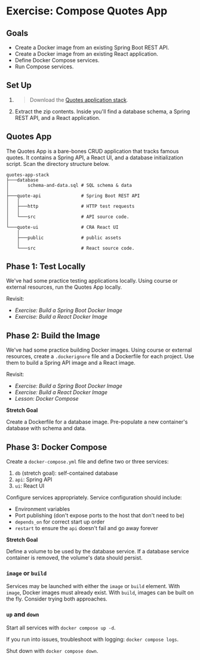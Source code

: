 # Exercise: Compose Quotes App

## Goals

- Create a Docker image from an existing Spring Boot REST API.
- Create a Docker image from an existing React application.
- Define Docker Compose services.
- Run Compose services.

## Set Up

<ol>
<li>
<blockquote class="icon-block-file-download">
Download the <a href="assets/quotes-app-stack.zip" download>Quotes application stack</a>.
</blockquote>
</li>
</li>
<li>Extract the zip contents. Inside you'll find a database schema, a Spring REST API, and a React application.</li>
</ol>

## Quotes App

The Quotes App is a bare-bones CRUD application that tracks famous quotes. It contains a Spring API, a React UI, and a database initialization script. Scan the directory structure below.

```
quotes-app-stack
├───database
│       schema-and-data.sql # SQL schema & data
│
├───quote-api               # Spring Boot REST API
│   │
│   ├───http                # HTTP test requests
│   │
│   └───src                 # API source code.
│
└───quote-ui                # CRA React UI
    │
    ├───public              # public assets
    │
    └───src                 # React source code.
```

## Phase 1: Test Locally

We've had some practice testing applications locally. Using course or external resources, run the Quotes App locally. 

Revisit:
- _Exercise: Build a Spring Boot Docker Image_
- _Exercise: Build a React Docker Image_

## Phase 2: Build the Image

We've had some practice building Docker images. Using course or external resources, create a `.dockerignore` file and a Dockerfile for each project. Use them to build a Spring API image and a React image.

Revisit:
- _Exercise: Build a Spring Boot Docker Image_
- _Exercise: Build a React Docker Image_
- _Lesson: Docker Compose_

**Stretch Goal**

Create a Dockerfile for a database image. Pre-populate a new container's database with schema and data.

## Phase 3: Docker Compose

Create a `docker-compose.yml` file and define two or three services:

1. `db` (stretch goal): self-contained database
2. `api`: Spring API
3. `ui`: React UI

Configure services appropriately. Service configuration should include:
- Environment variables
- Port publishing (don't expose ports to the host that don't need to be)
- `depends_on` for correct start up order
- `restart` to ensure the `api` doesn't fail and go away forever

**Stretch Goal**

Define a volume to be used by the database service. If a database service container is removed, the volume's data should persist.

### `image` or `build`

Services may be launched with either the `image` or `build` element. With `image`, Docker images must already exist. With `build`, images can be built on the fly. Consider trying both approaches.

### `up` and `down`

Start all services with `docker compose up -d`.

If you run into issues, troubleshoot with logging: `docker compose logs`.

Shut down with `docker compose down`.